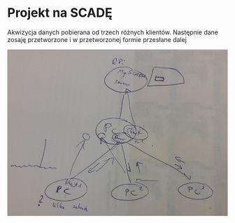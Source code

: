 # Projekt na SCADĘ

Akwizycja danych pobierana od trzech różnych klientów. Następnie dane zosaję przetworzone i w przetworzonej formie przesłane dalej

![alt text](extras/infopic.jpg)
